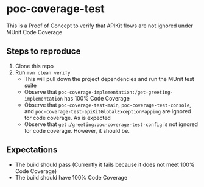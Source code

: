 # poc-coverage-test #

This is a Proof of Concept to verify that APIKit flows are not ignored under MUnit Code Coverage

## Steps to reproduce ##

1. Clone this repo
2. Run `mvn clean verify`
    * This will pull down the project dependencies and run the MUnit test suite
    * Observe that `poc-coverage-implementation:/get-greeting-implementation` has 100% Code Coverage
    * Observe that `poc-coverage-test-main`, `poc-coverage-test-console`, and `poc-coverage-test-apiKitGlobalExceptionMapping` are ignored for code coverage. As is expected
    * Observe that `get:/greeting:poc-coverage-test-config` is not ignored for code coverage. However, it should be.

## Expectations ##

* The build should pass (Currently it fails because it does not meet 100% Code Coverage)
* The build should have 100% Code Coverage
